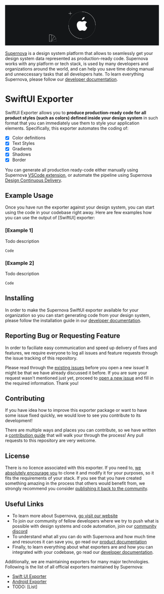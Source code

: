 <img src="./readme-icon.png" alt="Supernova Logo" style="max-width:100%;">


[Supernova](https://supernova.io) is a design system platform that allows to seamlessly get your design system data represented as production-ready code. Supernova works with any platform or tech stack, is used by many developers and organizations around the world, and can help you save time doing manual and unneccessary tasks that all developers hate. To learn everything Supernova, please follow our [developer documentation](https://developers.supernova.io/).


# SwiftUI Exporter


SwiftUI Exporter allows you to **produce production-ready code for all product styles (such as colors) defined inside your design system** in such format that you can immediately use them to style your application elements. Specifically, this exporter automates the coding of:

- [x] Color definitions
- [x] Text Styles
- [x] Gradients
- [x] Shadows
- [x] Border

You can generate all production ready-code either manually using Supernova [VSCode extension](https://marketplace.visualstudio.com/items?itemName=SupernovaIO.pulsar-vsc-extension), or automate the pipeline using Supernova [Design Continuous Delivery](https://supernova.io/automated-code-delivery).


## Example Usage

Once you have run the exporter against your design system, you can start using the code in your codebase right away. Here are few examples how you can use the output of [SwiftUI] exporter:

### [Example 1]

Todo description

```
Code
```


### [Example 2]

Todo description

```
Code
```

## Installing

In order to make the Supernova SwiftUI exporter available for your organization so you can start generating code from your design system, please follow the installation guide in our [developer documentation](https://developers.supernova.io/using-exporters/installing-exporters).

## Reporting Bug or Requesting Feature

In order to faciliate easy communication and speed up delivery of fixes and features, we require everyone to log all issues and feature requests through the issue tracking of this repository. 

Please read through the [existing issues](./issues) before you open a new issue! It might be that we have already discussed it before. If you are sure your request wasn't mentioned just yet, proceed to [open a new issue](./issues) and fill in the required information. Thank you!

## Contributing

If you have idea how to improve this exporter package or want to have some issue fixed quickly, we would love to see you contribute to its development! 

There are multiple ways and places you can contribute, so we have written a [contribution guide](https://developers.supernova.io/building-exporters/contribution-and-requests) that will walk your through the process! Any pull requests to this repository are very welcome.

## License

There is no licence associated with this exporter. If you need to, [we absolutely encourage you](https://developers.supernova.io/building-exporters/cloning-exporters) to clone it and modify it for your purposes, so it fits the requirements of your stack. If you see that you have created something amazing in the process that others would benefit from, we strongly recommend you consider [publishing it back to the community](https://developers.supernova.io/building-exporters/sharing-exporters-with-others).

## Useful Links

- To learn more about Supernova, [go visit our website](https://supernova.io)
- To join our community of fellow developers where we try to push what is possible with design systems and code automation, join our [community discord](https://community.supernova.io)
- To understand what all you can do with Supernova and how much time and resources it can save you, go read our [product documentation](https://learn.supernova.io/)
- Finally, to learn everything about what exporters are and how you can integrated with your codebase, go read our [developer documentation](https://developers.supernova.io/).

Additionally, we are maintaining exporters for many major technologies. Following is the list of all official exporters maintained by Supernova:

- [Swift UI Exporter]()
- [Android Exporter]()
- TODO: [List]






